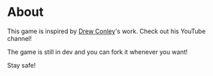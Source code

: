 # About
This game is inspired by [Drew Conley](https://youtube.com/c/DrewConley)'s work. Check out his YouTube channel!

The game is still in dev and you can fork it whenever you want!

Stay safe!